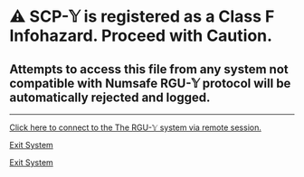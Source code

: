   

⚠ SCP-𝕐 is registered as a Class F Infohazard. Proceed with Caution.
=====================================================================

Attempts to access this file from any system not compatible with Numsafe RGU-𝕐 protocol will be automatically rejected and logged.
-----------------------------------------------------------------------------------------------------------------------------------

* * *

[Click here to connect to the The RGU-𝕐 system via remote session.](javascript:;)

[Exit System](javascript:;)

[Exit System](javascript:;)